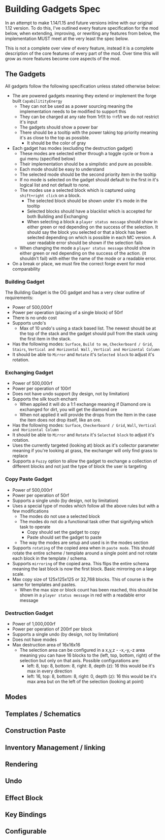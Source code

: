 # Building Gadgets Spec

In an attempt to make 1.14/1.15 and future versions inline with our original 1.12 version. To do this, I've outlined
every feature specification for the mod below, when extending, improving, or rewriting any features from below, the
implementation MUST meet at the very least the spec below.

This is not a complete over view of every feature, instead it is a complete description of the core features of every
part of the mod. Over time this will grow as more features become core aspects of the mod.

## The Gadgets

All gadgets follow the following specification unless stated otherwise below:

- The are powered gadgets meaning they extend or implement the forge built `CapabilitityEnergy`
    - They can not be used as a power sourcing meaning the implementation needs to be modified to support this
    - They can be charged at any rate from 1rf/t to ♾rf/t we do not restrict it's input
    - The gadgets should show a power bar
    - There should be a tooltip with the power taking top priority meaning it's as close to the top as possible.
        - It should be the color of gray
- Each gadget has modes (excluding the destruction gadget)
    - These modes are selected either through a toggle cycle or from a gui menu (specified below)
    - Their implementation should be a simplistic and pure as possible.
    - Each mode should be easy to understand
    - The selected mode should be the second priority item in the tooltip
    - If no mode is selected on the gadget should default to the first in it's logical list and not default to none.
    - The modes use a selected block which is captured using `shift+right click` on a block.
        - The selected block should be shown under it's mode in the tooltip
        - Selected blocks should have a blacklist which is accepted for both Building and Exchanging
        - When selecting a block a `player status message` should show in either green or red depending on the success
          of the selection. It should say the block you selected or that a block has been selected depending on which is
          possible in each MC version. A user readable error should be shown if the selection fails
    - When changing the mode a `player status message` should show in either green or red depending on the success of
      the action. (it shouldn't fail) with either the name of the mode or a readable error.
- On a break or place, we must fire the correct forge event for mod comparability

### Building Gadget

The Building Gadget is the OG gadget and has a very clear outline of requirements:

- Power of 500,000rf
- Power per operation (placing of a single block) of 50rf
- There is no undo cost
- Supports undo's
    - Max of 10 undo's using a stack based list. The newest should be at the top of the stack and the gadget should pull
      from the stack using the first item in the stack.
- Has the following modes: `Surface`, `Build to me`, `Checkerboard / Grid`, `Stairs`, `Vertical and Horizontal Wall`
  , `Vertical and Horizontal Column`
- It should be able to `Mirror` and `Rotate` it's `Selected block` to adjust it's rotation.

### Exchanging Gadget

- Power of 500,000rf
- Power per operation of 100rf
- Does not have undo support (by design, not by limitation)
- Supports the silk touch enchant
    - When applied it will do a 1:1 exchange meaning if Diamond ore is exchanged for dirt, you will get the diamond ore
    - When not applied it will provide the drops from the Item in the case the item does not drop itself, like an ore.
- Has the following modes: `Surface`, `Checkerboard / Grid`, `Wall`, `Vertical and Horizontal Column`
- It should be able to `Mirror` and `Rotate` it's `Selected block` to adjust it's rotation.
- Uses the currently targeted (looking at) block as it's collector parameter meaning if you're looking at grass, the
  exchanger will only find grass to replace
- Supports a `Fuzzy` option to allow the gadget to exchange a collection of different blocks and not just the type of
  block the user is targeting

### Copy Paste Gadget

- Power of 500,000rf
- Power per operation of 50rf
- Supports a single undo (by design, not by limitation)
- Uses a special type of modes which follow all the above rules but with a few modifications
    - The modes do not use a selected block
    - The modes do not do a functional task other that signifying which task to operate
        - Copy should set the gadget to copy
        - Paste should set the gadget to paste
    - The way the modes are setup and used is in the modes section
- Supports `rotating` of the copied area when in `paste mode`. This should rotate the entire scheme / template around a
  single point and not rotate each block in the template / schema.
- Supports `mirroring` of the copied area. This flips the entire schema meaning the last block is now the first block.
  Basic mirroring on a large scale.
- Max copy size of 125x125x125 or 32,768 blocks. This of course is the same for templates and pastes.
    - When the max size or block count has been reached, this should be shown in a `player status message` in red with a
      readable error message

### Destruction Gadget

- Power of 1,000,000rf
- Power per operation of 200rf per block
- Supports a single undo (by design, not by limitation)
- Does not have modes
- Max destruction area of 16x16x16
    - The selection area can be configured in a x,y,z - -x,-y,-z area meaning you can have 16 blocks to the (left, top,
      bottom, right) of the selection but only on that axis. Possible configurations are:
        - left: 8, top: 8, bottom: 8, right: 8, depth (z): 16 this would be it's max in every direction
        - left: 16, top: 8, bottom: 8, right: 0, depth (z): 16 this would be it's max area but on the left of the
          selection (looking at point)

## Modes

## Templates / Schematics

## Construction Paste

## Inventory Management / linking

## Rendering

## Undo

## Effect Block

## Key Bindings

## Configurable
